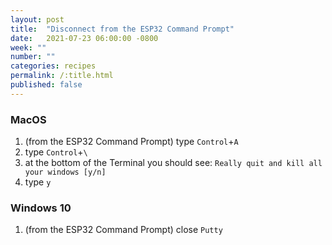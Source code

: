 ```yaml
---
layout: post
title:  "Disconnect from the ESP32 Command Prompt"
date:   2021-07-23 06:00:00 -0800
week: ""
number: ""
categories: recipes
permalink: /:title.html
published: false
---
```


### MacOS

1. (from the ESP32 Command Prompt) type `Control`+`A`
2. type `Control`+`\`
3. at the bottom of the Terminal you should see: `Really quit and kill all your windows [y/n]`
4. type `y`

### Windows 10

1. (from the ESP32 Command Prompt) close `Putty`
